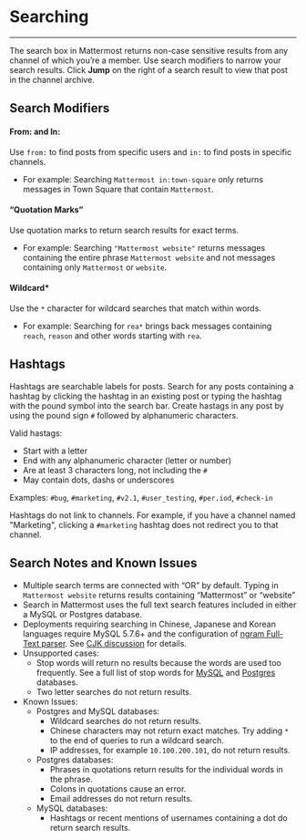 # Searching
_____
The search box in Mattermost returns non-case sensitive results from any channel of which you’re a member. Use search modifiers to narrow your search results. Click **Jump** on the right of a search result to view that post in the channel archive.

## Search Modifiers

#### From: and In:
Use `from:` to find posts from specific users and `in:` to find posts in specific channels. 

- For example: Searching `Mattermost in:town-square` only returns messages in Town Square that contain `Mattermost`.

#### “Quotation Marks”
Use quotation marks to return search results for exact terms. 

- For example: Searching `"Mattermost website"` returns messages containing the entire phrase `Mattermost website` and not messages containing only `Mattermost` or `website`.

#### Wildcard* 
Use the `*` character for wildcard searches that match within words.

- For example: Searching for `rea*` brings back messages containing `reach`, `reason` and other words starting with `rea`.

## Hashtags

Hashtags are searchable labels for posts. Search for any posts containing a hashtag by clicking the hashtag in an existing post or typing the hashtag with the pound symbol into the search bar. Create hastags in any post by using the pound sign `#` followed by alphanumeric characters.

Valid hastags:
- Start with a letter
- End with any alphanumeric character (letter or number)
- Are at least 3 characters long, not including the `#` 
- May contain dots, dashs or underscores

Examples:
`#bug`, `#marketing`, `#v2.1`, `#user_testing`, `#per.iod`, `#check-in`

Hashtags do not link to channels. For example, if you have a channel named "Marketing", clicking a `#marketing` hashtag does not redirect you to that channel.

## Search Notes and Known Issues

- Multiple search terms are connected with “OR” by default. Typing in `Mattermost website` returns results containing “Mattermost” or “website”
- Search in Mattermost uses the full text search features included in either a MySQL or Postgres database. 
- Deployments requiring searching in Chinese, Japanese and Korean languages require MySQL 5.7.6+ and the configuration of [ngram Full-Text parser](https://dev.mysql.com/doc/refman/5.7/en/fulltext-search-ngram.html). See [CJK discussion](https://github.com/mattermost/platform/issues/2033#issuecomment-183872616) for details.
- Unsupported cases:
    - Stop words will return no results because the words are used too frequently. See a full list of stop words for [MySQL](http://dev.mysql.com/doc/refman/5.7/en/fulltext-stopwords.html) and [Postgres](http://apt-browse.org/browse/ubuntu/precise/main/i386/postgresql-9.1/9.1.3-2/file/usr/share/postgresql/9.1/tsearch_data/english.stop) databases.
    - Two letter searches do not return results.  
- Known Issues:
    - Postgres and MySQL databases:
        - Wildcard searches do not return results.
        - Chinese characters may not return exact matches. Try adding `*` to the end of queries to run a wildcard search.
        - IP addresses, for example `10.100.200.101`, do not return results.
    - Postgres databases:
        - Phrases in quotations return results for the individual words in the phrase.
        - Colons in quotations cause an error.
        - Email addresses do not return results.
    - MySQL databases:
        - Hashtags or recent mentions of usernames containing a dot do return search results.

    
